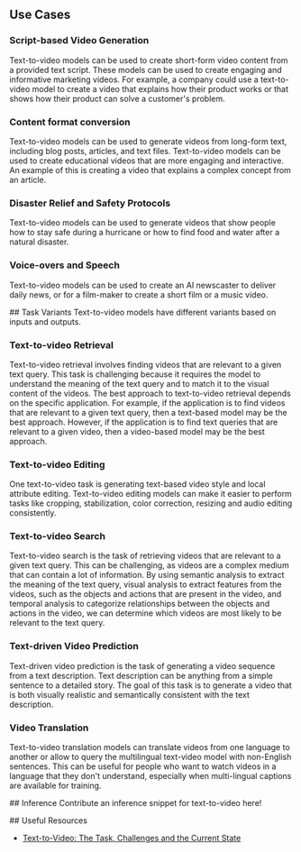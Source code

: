 ## Use Cases

### Script-based Video Generation
Text-to-video models can be used to create short-form video content from a provided text script. These models can be used to create engaging and informative marketing videos. For example, a company could use a text-to-video model to create a video that explains how their product works or that shows how their product can solve a customer's problem.

### Content format conversion
Text-to-video models can be used to generate videos from long-form text, including blog posts, articles, and text files. Text-to-video models can be used to create educational videos that are more engaging and interactive. An example of this is creating a video that explains a complex concept from an article.

### Disaster Relief and Safety Protocols
Text-to-video models can be used to generate videos that show people how to stay safe during a hurricane or how to find food and water after a natural disaster.

### Voice-overs and Speech
Text-to-video models can be used to create an AI newscaster to deliver daily news, or for a film-maker to create a short film or a music video.


## Task Variants
Text-to-video models have different variants based on inputs and outputs.

### Text-to-video Retrieval
Text-to-video retrieval involves finding videos that are relevant to a given text query. This task is challenging because it requires the model to understand the meaning of the text query and to match it to the visual content of the videos. The best approach to text-to-video retrieval depends on the specific application. For example, if the application is to find videos that are relevant to a given text query, then a text-based model may be the best approach. However, if the application is to find text queries that are relevant to a given video, then a video-based model may be the best approach.

### Text-to-video Editing
One text-to-video task is generating text-based video style and local attribute editing. Text-to-video editing models can make it easier to perform tasks like cropping, stabilization, color correction, resizing and audio editing consistently.

### Text-to-video Search
Text-to-video search is the task of retrieving videos that are relevant to a given text query. This can be challenging, as videos are a complex medium that can contain a lot of information. By using semantic analysis to extract the meaning of the text query, visual analysis to extract features from the videos, such as the objects and actions that are present in the video, and temporal analysis to categorize relationships between the objects and actions in the video, we can determine which videos are most likely to be relevant to the text query.

### Text-driven Video Prediction
Text-driven video prediction is the task of generating a video sequence from a text description. Text description can be anything from a simple sentence to a detailed story. The goal of this task is to generate a video that is both visually realistic and semantically consistent with the text description.

### Video Translation
Text-to-video translation models can translate videos from one language to another or allow to query the multilingual text-video model with non-English sentences. This can be useful for people who want to watch videos in a language that they don't understand, especially when multi-lingual captions are available for training.

## Inference
Contribute an inference snippet for text-to-video here!

## Useful Resources
- [Text-to-Video: The Task, Challenges and the Current State](https://huggingface.co/blog/text-to-video)